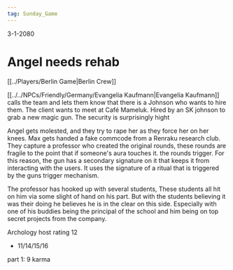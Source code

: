 ```yaml
---
tag: Sunday_Game
---
```

3-1-2080

# Angel needs rehab

[[../Players/Berlin Game|Berlin Crew]]

[[../../NPCs/Friendly/Germany/Evangelia Kaufmann|Evangelia Kaufmann]] calls the team and lets them know that there is a Johnson who wants to hire them. The client wants to meet at Café Mameluk. Hired by an SK johnson to grab a new magic gun. The security is surprisingly hight

Angel gets molested, and they try to rape her as they force her on her knees.
Max gets handed a fake commcode from a Renraku research club.
They capture a professor who created the original rounds, these rounds are fragile to the point that if someone's aura touches it. the rounds trigger. For this reason, the gun has a secondary signature on it that keeps it from interacting with the users. It uses the signature of a ritual that is triggered by the guns trigger mechanism. 

The professor has hooked up with several students, These students all hit on him via some slight of hand on his part. But with the students believing it was their doing he believes he is in the clear on this side. Especially with one of his buddies being the principal of the school and him being on top secret projects from the company.

Archology host
rating 12
- 11/14/15/16

part 1: 9 karma


